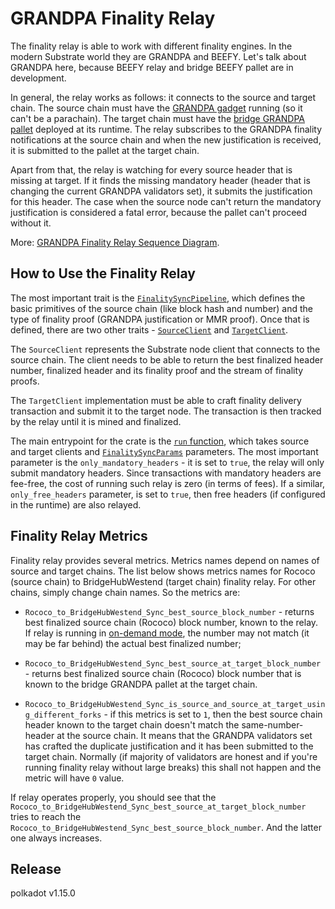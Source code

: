 # GRANDPA Finality Relay

The finality relay is able to work with different finality engines. In the modern Substrate world they are GRANDPA
and BEEFY. Let's talk about GRANDPA here, because BEEFY relay and bridge BEEFY pallet are in development.

In general, the relay works as follows: it connects to the source and target chain. The source chain must have the
[GRANDPA gadget](https://github.com/paritytech/finality-grandpa) running (so it can't be a parachain). The target
chain must have the [bridge GRANDPA pallet](../../modules/grandpa/) deployed at its runtime. The relay subscribes
to the GRANDPA finality notifications at the source chain and when the new justification is received, it is submitted
to the pallet at the target chain.

Apart from that, the relay is watching for every source header that is missing at target. If it finds the missing
mandatory header (header that is changing the current GRANDPA validators set), it submits the justification for
this header. The case when the source node can't return the mandatory justification is considered a fatal error,
because the pallet can't proceed without it.

More: [GRANDPA Finality Relay Sequence Diagram](../../docs/grandpa-finality-relay.html).

## How to Use the Finality Relay

The most important trait is the [`FinalitySyncPipeline`](./src/lib.rs), which defines the basic primitives of the
source chain (like block hash and number) and the type of finality proof (GRANDPA justification or MMR proof). Once
that is defined, there are two other traits - [`SourceClient`](./src/finality_loop.rs) and
[`TargetClient`](./src/finality_loop.rs).

The `SourceClient` represents the Substrate node client that connects to the source chain. The client needs to
be able to return the best finalized header number, finalized header and its finality proof and the stream of
finality proofs.

The `TargetClient` implementation must be able to craft finality delivery transaction and submit it to the target
node. The transaction is then tracked by the relay until it is mined and finalized.

The main entrypoint for the crate is the [`run` function](./src/finality_loop.rs), which takes source and target
clients and [`FinalitySyncParams`](./src/finality_loop.rs) parameters. The most important parameter is the
`only_mandatory_headers` - it is set to `true`, the relay will only submit mandatory headers. Since transactions
with mandatory headers are fee-free, the cost of running such relay is zero (in terms of fees). If a similar,
`only_free_headers` parameter, is set to `true`, then free headers (if configured in the runtime) are also
relayed.

## Finality Relay Metrics

Finality relay provides several metrics. Metrics names depend on names of source and target chains. The list below
shows metrics names for Rococo (source chain) to BridgeHubWestend (target chain) finality relay. For other
chains, simply change chain names. So the metrics are:

- `Rococo_to_BridgeHubWestend_Sync_best_source_block_number` - returns best finalized source chain (Rococo) block
  number, known to the relay.
  If relay is running in [on-demand mode](../bin-substrate/src/cli/relay_headers_and_messages/), the
  number may not match (it may be far behind) the actual best finalized number;

- `Rococo_to_BridgeHubWestend_Sync_best_source_at_target_block_number` - returns best finalized source chain (Rococo)
  block number that is known to the bridge GRANDPA pallet at the target chain.

- `Rococo_to_BridgeHubWestend_Sync_is_source_and_source_at_target_using_different_forks` - if this metrics is set
  to `1`, then  the best source chain header known to the target chain doesn't match the same-number-header
  at the source chain. It means that the GRANDPA validators set has crafted the duplicate justification
  and it has been submitted to the target chain.
  Normally (if majority of validators are honest and if you're running finality relay without large breaks)
  this shall not happen and the metric will have `0` value.

If relay operates properly, you should see that the `Rococo_to_BridgeHubWestend_Sync_best_source_at_target_block_number`
tries to reach the `Rococo_to_BridgeHubWestend_Sync_best_source_block_number`. And the latter one always increases.


## Release

polkadot v1.15.0

